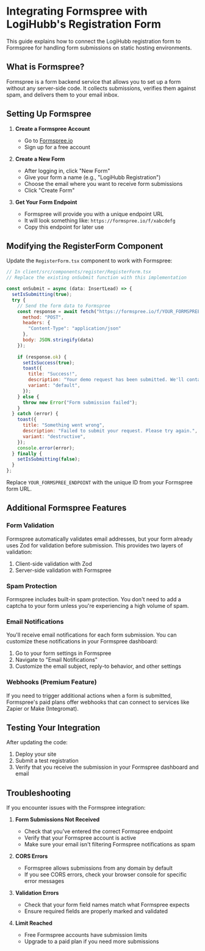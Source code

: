 # Integrating Formspree with LogiHubb's Registration Form

This guide explains how to connect the LogiHubb registration form to Formspree for handling form submissions on static hosting environments.

## What is Formspree?

Formspree is a form backend service that allows you to set up a form without any server-side code. It collects submissions, verifies them against spam, and delivers them to your email inbox.

## Setting Up Formspree

1. **Create a Formspree Account**
   - Go to [Formspree.io](https://formspree.io/)
   - Sign up for a free account

2. **Create a New Form**
   - After logging in, click "New Form"
   - Give your form a name (e.g., "LogiHubb Registration")
   - Choose the email where you want to receive form submissions
   - Click "Create Form"

3. **Get Your Form Endpoint**
   - Formspree will provide you with a unique endpoint URL
   - It will look something like: `https://formspree.io/f/xabcdefg`
   - Copy this endpoint for later use

## Modifying the RegisterForm Component

Update the `RegisterForm.tsx` component to work with Formspree:

```jsx
// In client/src/components/register/RegisterForm.tsx
// Replace the existing onSubmit function with this implementation

const onSubmit = async (data: InsertLead) => {
  setIsSubmitting(true);
  try {
    // Send the form data to Formspree
    const response = await fetch("https://formspree.io/f/YOUR_FORMSPREE_ENDPOINT", {
      method: "POST",
      headers: {
        "Content-Type": "application/json"
      },
      body: JSON.stringify(data)
    });
    
    if (response.ok) {
      setIsSuccess(true);
      toast({
        title: "Success!",
        description: "Your demo request has been submitted. We'll contact you shortly.",
        variant: "default",
      });
    } else {
      throw new Error("Form submission failed");
    }
  } catch (error) {
    toast({
      title: "Something went wrong",
      description: "Failed to submit your request. Please try again.",
      variant: "destructive",
    });
    console.error(error);
  } finally {
    setIsSubmitting(false);
  }
};
```

Replace `YOUR_FORMSPREE_ENDPOINT` with the unique ID from your Formspree form URL.

## Additional Formspree Features

### Form Validation

Formspree automatically validates email addresses, but your form already uses Zod for validation before submission. This provides two layers of validation:

1. Client-side validation with Zod
2. Server-side validation with Formspree

### Spam Protection

Formspree includes built-in spam protection. You don't need to add a captcha to your form unless you're experiencing a high volume of spam.

### Email Notifications

You'll receive email notifications for each form submission. You can customize these notifications in your Formspree dashboard:

1. Go to your form settings in Formspree
2. Navigate to "Email Notifications"
3. Customize the email subject, reply-to behavior, and other settings

### Webhooks (Premium Feature)

If you need to trigger additional actions when a form is submitted, Formspree's paid plans offer webhooks that can connect to services like Zapier or Make (Integromat).

## Testing Your Integration

After updating the code:

1. Deploy your site
2. Submit a test registration
3. Verify that you receive the submission in your Formspree dashboard and email

## Troubleshooting

If you encounter issues with the Formspree integration:

1. **Form Submissions Not Received**
   - Check that you've entered the correct Formspree endpoint
   - Verify that your Formspree account is active
   - Make sure your email isn't filtering Formspree notifications as spam

2. **CORS Errors**
   - Formspree allows submissions from any domain by default
   - If you see CORS errors, check your browser console for specific error messages

3. **Validation Errors**
   - Check that your form field names match what Formspree expects
   - Ensure required fields are properly marked and validated

4. **Limit Reached**
   - Free Formspree accounts have submission limits
   - Upgrade to a paid plan if you need more submissions